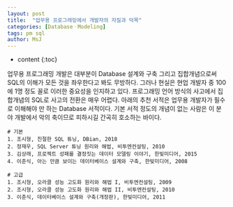 ```yaml
---
layout: post
title:  "업무용 프로그래밍에서 개발자의 자질과 덕목"
categories: [DatabaseㆍModeling]
tags: pm sql
author: MsJ
---
```


* content
{:toc}

업무용 프로그래밍 개발은 대부분이 Database 설계와 구축 그리고 집합개념으로써 SQL의 이해가 모든 것을 좌우한다고 봐도 무방하다. 그러나 현실은 현업 개발자 중 100에 1명 정도 꼴로 이러한 중요성을 인지하고 있다. 프로그래밍 언어 방식의 사고에서 집합개념의 SQL로 사고의 전환은 매우 어렵다. 아래의 추천 서적은 업무용 개발자가 필수로 이해해야 만 하는 Database 서적이다. 기본 서적 정도의 개념이 없는 사람은 이 분야 개발에서 악의 축이므로 피하시길 간곡히 호소하는 바이다.

```
# 기본
1. 조시형, 친절한 SQL 튜닝, DBian, 2018
2. 정재우, SQL Server 튜닝 원리와 해법, 비투엔컨설팅, 2010
3. 김상래, 프로젝트 성패를 결정짓는 데이터 모델링 이야기, 한빛미디어, 2015
4. 이춘식, 아는 만큼 보이는 데이터베이스 설계와 구축, 한빛미디어, 2008

# 고급
1. 조시형, 오라클 성능 고도화 원리와 해법 I, 비투엔컨설팅, 2009
2. 조시형, 오라클 성능 고도화 원리와 해법 II, 비투엔컨설팅, 2010
3. 이춘식, 데이터베이스 설계와 구축(개정판), 한빛미디어, 2011
```
